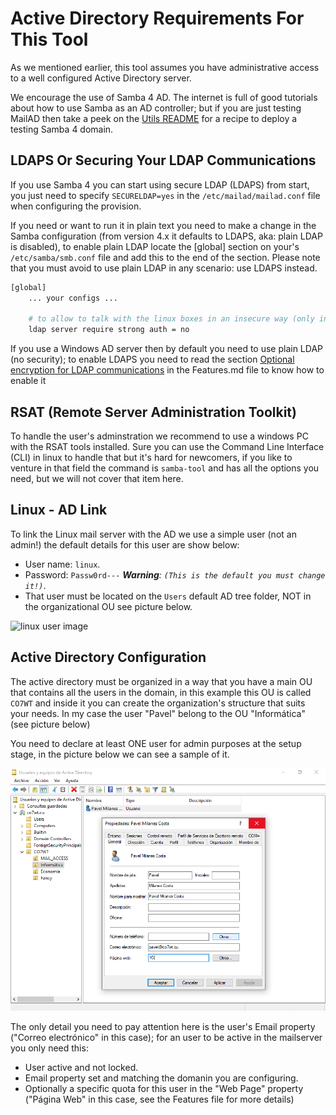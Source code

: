 # Active Directory Requirements For This Tool

As we mentioned earlier, this tool assumes you have administrative access to a well configured Active Directory server.

We encourage the use of Samba 4 AD. The internet is full of good tutorials about how to use Samba as an AD controller; but if you are just testing MailAD then take a peek on the [Utils README](utils/README.md) for a recipe to deploy a testing Samba 4 domain.

## LDAPS Or Securing Your LDAP Communications

If you use Samba 4 you can start using secure LDAP (LDAPS) from start, you just need to specify `SECURELDAP=yes` in the `/etc/mailad/mailad.conf` file when configuring the provision.

If you need or want to run it in plain text you need to make a change in the Samba configuration (from version 4.x it defaults to LDAPS, aka: plain LDAP is disabled), to enable plain LDAP locate the [global] section on your's `/etc/samba/smb.conf` file and add this to the end of the section. Please note that you must avoid to use plain LDAP in any scenario: use LDAPS instead.

``` sh
[global]
    ... your configs ...

    # to allow to talk with the linux boxes in an insecure way (only in DMZ envs)
    ldap server require strong auth = no

```

If you use a Windows AD server then by default you need to use plain LDAP (no security); to enable LDAPS you need to read the section [Optional encryption for LDAP communications](Features.md#optional-encryption-for-LDAP-communications) in the Features.md file to know how to enable it

## RSAT (Remote Server Administration Toolkit)

To handle the user's adminstration we recommend to use a windows PC with the RSAT tools installed. Sure you can use the Command Line Interface (CLI) in linux to handle that but it's hard for newcomers, if you like to venture in that field the command is `samba-tool` and has all the options you need, but we will not cover that item here.

## Linux - AD Link

To link the Linux mail server with the AD we use a simple user (not an admin!) the default details for this user are show below:

- User name: `linux`.
- Password: `Passw0rd---` _**Warning**: `(This is the default you must change it!)`_.
- That user must be located on the `Users` default AD tree folder, NOT in the organizational OU see picture below.

![linux user image](imgs/sample_ad_listing_linux_user.png)

## Active Directory Configuration

The active directory must be organized in a way that you have a main OU that contains all the users in the domain, in this example this OU is called `CO7WT` and inside it you can create the organization's structure that suits your needs. In my case the user "Pavel" belong to the OU "Informática" (see picture below)

You need to declare at least ONE user for admin purposes at the setup stage, in the picture below we can see a sample of it.

![admin use details](imgs/admin_user_details.png)

The only detail you need to pay attention here is the user's Email property ("Correo electrónico" in this case); for an user to be active in the mailserver you only need this:

- User active and not locked.
- Email property set and matching the domanin you are configuring.
- Optionally a specific quota for this user in the "Web Page" property ("Página Web" in this case, see the Features file for more details)
